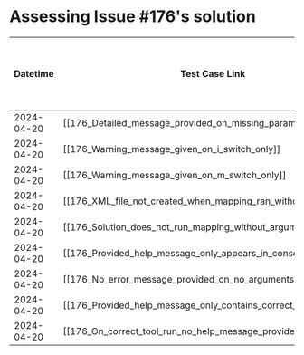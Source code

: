 # Assessing Issue #176's solution 

| Datetime         | Test Case Link                                                                              | Tester           | Passed/Failed | Links to issues (if a bug is found)                             | Consequences (if the test case needs to be fixed) |
| ---------------- | ------------------------------------------------------------------------------------------- | ---------------- | ------------- | --------------------------------------------------------------- | ------------------------------------------------- |
| 2024-04-20       | [[176_Detailed_message_provided_on_missing_parameters]]                       | Búcsú Áron       | Passed        |                                                                 |                                                   |
| 2024-04-20       | [[176_Warning_message_given_on_i_switch_only]]                                | Búcsú Áron       | Passed        |                                                                 |                                                   |
| 2024-04-20       | [[176_Warning_message_given_on_m_switch_only]]                                | Búcsú Áron       | Passed        |                                                                 |                                                   |
| 2024-04-20       | [[176_XML_file_not_created_when_mapping_ran_without_arguments]]               | Búcsú Áron       | Passed        |                                                                 |                                                   |
| 2024-04-20       | [[176_Solution_does_not_run_mapping_without_arguments]]                       | Búcsú Áron       | Passed        |                                                                 |                                                   |
| 2024-04-20       | [[176_Provided_help_message_only_appears_in_console]]                         | Búcsú Áron       | Passed        |                                                                 |                                                   |
| 2024-04-20       | [[176_No_error_message_provided_on_no_arguments]]                             | Búcsú Áron       | Passed        |                                                                 |                                                   |
| 2024-04-20       | [[176_Provided_help_message_only_contains_correct_arguments]]                 | Búcsú Áron       | Passed        |                                                                 |                                                   |
| 2024-04-20       | [[176_On_correct_tool_run_no_help_message_provided]]                          | Búcsú Áron       | Passed        |                                                                 |                                                   |
